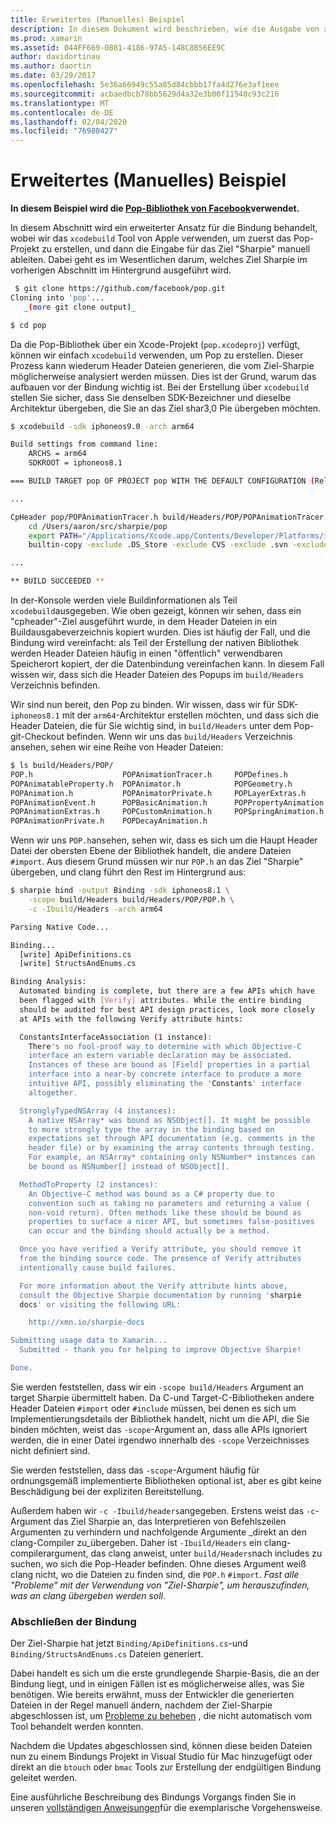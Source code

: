 ```yaml
---
title: Erweitertes (Manuelles) Beispiel
description: In diesem Dokument wird beschrieben, wie die Ausgabe von xcodebuild als Eingabe für das Ziel-Sharpie verwendet wird, das Einblicke in den Ziel-sharkreis bietet.
ms.prod: xamarin
ms.assetid: 044FF669-0B81-4186-97A5-148C8B56EE9C
author: davidortinau
ms.author: daortin
ms.date: 03/29/2017
ms.openlocfilehash: 5e36a66949c55a85d84cbbb17fa4d276e3af1eee
ms.sourcegitcommit: acbaedbcb78bb5629d4a32e3b00f11540c93c216
ms.translationtype: MT
ms.contentlocale: de-DE
ms.lasthandoff: 02/04/2020
ms.locfileid: "76980427"
---
```

# <a name="advanced-manual-real-world-example"></a>Erweitertes (Manuelles) Beispiel

**In diesem Beispiel wird die [Pop-Bibliothek von Facebook](https://github.com/facebook/pop)verwendet.**

In diesem Abschnitt wird ein erweiterter Ansatz für die Bindung behandelt, wobei wir das `xcodebuild` Tool von Apple verwenden, um zuerst das Pop-Projekt zu erstellen, und dann die Eingabe für das Ziel "Sharpie" manuell ableiten. Dabei geht es im Wesentlichen darum, welches Ziel Sharpie im vorherigen Abschnitt im Hintergrund ausgeführt wird.

```bash
 $ git clone https://github.com/facebook/pop.git
Cloning into 'pop'...
   _(more git clone output)_

$ cd pop
```

Da die Pop-Bibliothek über ein Xcode-Projekt (`pop.xcodeproj`) verfügt, können wir einfach `xcodebuild` verwenden, um Pop zu erstellen. Dieser Prozess kann wiederum Header Dateien generieren, die vom Ziel-Sharpie möglicherweise analysiert werden müssen. Dies ist der Grund, warum das aufbauen vor der Bindung wichtig ist. Bei der Erstellung über `xcodebuild` stellen Sie sicher, dass Sie denselben SDK-Bezeichner und dieselbe Architektur übergeben, die Sie an das Ziel shar3,0 Pie übergeben möchten.

```bash
$ xcodebuild -sdk iphoneos9.0 -arch arm64

Build settings from command line:
    ARCHS = arm64
    SDKROOT = iphoneos8.1

=== BUILD TARGET pop OF PROJECT pop WITH THE DEFAULT CONFIGURATION (Release) ===

...

CpHeader pop/POPAnimationTracer.h build/Headers/POP/POPAnimationTracer.h
    cd /Users/aaron/src/sharpie/pop
    export PATH="/Applications/Xcode.app/Contents/Developer/Platforms/iPhoneOS.platform/Developer/usr/bin:/Applications/Xcode.app/Contents/Developer/usr/bin:/Users/aaron/bin::/usr/local/bin:/usr/bin:/bin:/usr/sbin:/sbin:/opt/X11/bin:/usr/local/git/bin:/Users/aaron/.rvm/bin"
    builtin-copy -exclude .DS_Store -exclude CVS -exclude .svn -exclude .git -exclude .hg -strip-debug-symbols -strip-tool /Applications/Xcode.app/Contents/Developer/Toolchains/XcodeDefault.xctoolchain/usr/bin/strip -resolve-src-symlinks /Users/aaron/src/sharpie/pop/pop/POPAnimationTracer.h /Users/aaron/src/sharpie/pop/build/Headers/POP

...

** BUILD SUCCEEDED **
```

In der-Konsole werden viele Buildinformationen als Teil `xcodebuild`ausgegeben. Wie oben gezeigt, können wir sehen, dass ein "cpheader"-Ziel ausgeführt wurde, in dem Header Dateien in ein Buildausgabeverzeichnis kopiert wurden. Dies ist häufig der Fall, und die Bindung wird vereinfacht: als Teil der Erstellung der nativen Bibliothek werden Header Dateien häufig in einen "öffentlich" verwendbaren Speicherort kopiert, der die Datenbindung vereinfachen kann. In diesem Fall wissen wir, dass sich die Header Dateien des Popups im `build/Headers` Verzeichnis befinden.

Wir sind nun bereit, den Pop zu binden. Wir wissen, dass wir für SDK-`iphoneos8.1` mit der `arm64`-Architektur erstellen möchten, und dass sich die Header Dateien, die für Sie wichtig sind, in `build/Headers` unter dem Pop-git-Checkout befinden. Wenn wir uns das `build/Headers` Verzeichnis ansehen, sehen wir eine Reihe von Header Dateien:

```bash
$ ls build/Headers/POP/
POP.h                    POPAnimationTracer.h     POPDefines.h
POPAnimatableProperty.h  POPAnimator.h            POPGeometry.h
POPAnimation.h           POPAnimatorPrivate.h     POPLayerExtras.h
POPAnimationEvent.h      POPBasicAnimation.h      POPPropertyAnimation.h
POPAnimationExtras.h     POPCustomAnimation.h     POPSpringAnimation.h
POPAnimationPrivate.h    POPDecayAnimation.h
```

Wenn wir uns `POP.h`ansehen, sehen wir, dass es sich um die Haupt Header Datei der obersten Ebene der Bibliothek handelt, die andere Dateien `#import`. Aus diesem Grund müssen wir nur `POP.h` an das Ziel "Sharpie" übergeben, und clang führt den Rest im Hintergrund aus:

```bash
$ sharpie bind -output Binding -sdk iphoneos8.1 \
    -scope build/Headers build/Headers/POP/POP.h \
    -c -Ibuild/Headers -arch arm64

Parsing Native Code...

Binding...
  [write] ApiDefinitions.cs
  [write] StructsAndEnums.cs

Binding Analysis:
  Automated binding is complete, but there are a few APIs which have
  been flagged with [Verify] attributes. While the entire binding
  should be audited for best API design practices, look more closely
  at APIs with the following Verify attribute hints:

  ConstantsInterfaceAssociation (1 instance):
    There's no fool-proof way to determine with which Objective-C
    interface an extern variable declaration may be associated.
    Instances of these are bound as [Field] properties in a partial
    interface into a near-by concrete interface to produce a more
    intuitive API, possibly eliminating the 'Constants' interface
    altogether.

  StronglyTypedNSArray (4 instances):
    A native NSArray* was bound as NSObject[]. It might be possible
    to more strongly type the array in the binding based on
    expectations set through API documentation (e.g. comments in the
    header file) or by examining the array contents through testing.
    For example, an NSArray* containing only NSNumber* instances can
    be bound as NSNumber[] instead of NSObject[].

  MethodToProperty (2 instances):
    An Objective-C method was bound as a C# property due to
    convention such as taking no parameters and returning a value (
    non-void return). Often methods like these should be bound as
    properties to surface a nicer API, but sometimes false-positives
    can occur and the binding should actually be a method.

  Once you have verified a Verify attribute, you should remove it
  from the binding source code. The presence of Verify attributes
  intentionally cause build failures.

  For more information about the Verify attribute hints above,
  consult the Objective Sharpie documentation by running 'sharpie
  docs' or visiting the following URL:

    http://xmn.io/sharpie-docs

Submitting usage data to Xamarin...
  Submitted - thank you for helping to improve Objective Sharpie!

Done.
```

Sie werden feststellen, dass wir ein `-scope build/Headers` Argument an target Sharpie übermittelt haben. Da C-und Target-C-Bibliotheken andere Header Dateien `#import` oder `#include` müssen, bei denen es sich um Implementierungsdetails der Bibliothek handelt, nicht um die API, die Sie binden möchten, weist das `-scope`-Argument an, dass alle APIs ignoriert werden, die in einer Datei irgendwo innerhalb des `-scope` Verzeichnisses nicht definiert sind.

Sie werden feststellen, dass das `-scope`-Argument häufig für ordnungsgemäß implementierte Bibliotheken optional ist, aber es gibt keine Beschädigung bei der expliziten Bereitstellung.

Außerdem haben wir `-c -Ibuild/headers`angegeben. Erstens weist das `-c`-Argument das Ziel Sharpie an, das Interpretieren von Befehlszeilen Argumenten zu verhindern und nachfolgende Argumente _direkt an den clang-Compiler zu_übergeben. Daher ist `-Ibuild/Headers` ein clang-compilerargument, das clang anweist, unter `build/Headers`nach includes zu suchen, wo sich die Pop-Header befinden. Ohne dieses Argument weiß clang nicht, wo die Dateien zu finden sind, die `POP.h` `#import`. _Fast alle "Probleme" mit der Verwendung von "Ziel-Sharpie", um herauszufinden, was an clang übergeben werden soll_.

### <a name="completing-the-binding"></a>Abschließen der Bindung

Der Ziel-Sharpie hat jetzt `Binding/ApiDefinitions.cs`-und `Binding/StructsAndEnums.cs` Dateien generiert.

Dabei handelt es sich um die erste grundlegende Sharpie-Basis, die an der Bindung liegt, und in einigen Fällen ist es möglicherweise alles, was Sie benötigen. Wie bereits erwähnt, muss der Entwickler die generierten Dateien in der Regel manuell ändern, nachdem der Ziel-Sharpie abgeschlossen ist, um [Probleme zu beheben](~/cross-platform/macios/binding/objective-sharpie/platform/apidefinitions-structsandenums.md) , die nicht automatisch vom Tool behandelt werden konnten.

Nachdem die Updates abgeschlossen sind, können diese beiden Dateien nun zu einem Bindungs Projekt in Visual Studio für Mac hinzugefügt oder direkt an die `btouch` oder `bmac` Tools zur Erstellung der endgültigen Bindung geleitet werden.

Eine ausführliche Beschreibung des Bindungs Vorgangs finden Sie in unseren [vollständigen Anweisungen](~/ios/platform/binding-objective-c/walkthrough.md)für die exemplarische Vorgehensweise.
